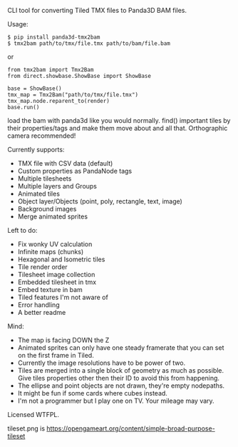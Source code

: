 CLI tool for converting Tiled TMX files to Panda3D BAM files.

Usage:
```
$ pip install panda3d-tmx2bam
$ tmx2bam path/to/tmx/file.tmx path/to/bam/file.bam
```
or
```
from tmx2bam import Tmx2Bam
from direct.showbase.ShowBase import ShowBase

base = ShowBase()
tmx_map = Tmx2Bam("path/to/tmx/file.tmx")
tmx_map.node.reparent_to(render)
base.run()
```

load the bam with panda3d like you would normally. find() important tiles by their properties/tags and make them move about and all that. Orthographic camera recommended!

Currently supports:
* TMX file with CSV data (default)
* Custom properties as PandaNode tags
* Multiple tilesheets
* Multiple layers and Groups
* Animated tiles
* Object layer/Objects (point, poly, rectangle, text, image)
* Background images
* Merge animated sprites

Left to do:
* Fix wonky UV calculation
* Infinite maps (chunks)
* Hexagonal and Isometric tiles
* Tile render order
* Tilesheet image collection
* Embedded tilesheet in tmx
* Embed texture in bam
* Tiled features I'm not aware of
* Error handling
* A better readme

Mind:
* The map is facing DOWN the Z
* Animated sprites can only have one steady framerate that you can set on the first frame in Tiled.
* Currently the image resolutions have to be power of two.
* Tiles are merged into a single block of geometry as much as possible. Give tiles properties other then their ID to avoid this from happening.
* The ellipse and point objects are not drawn, they're empty nodepaths.
* It might be fun if some cards where cubes instead.
* I'm not a programmer but I play one on TV. Your mileage may vary.

Licensed WTFPL.

tileset.png is https://opengameart.org/content/simple-broad-purpose-tileset

